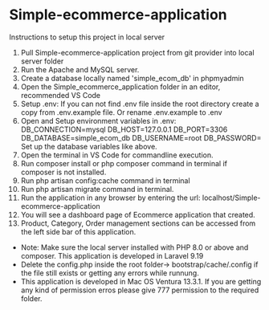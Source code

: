 # Simple-ecommerce-application

Instructions to setup this project in local server

1. Pull Simple-ecommerce-application project from git provider into local server folder
2. Run the Apache and MySQL server.
3. Create a database locally named 'simple_ecom_db' in phpmyadmin
4. Open the Simple_ecommerce_application folder in an editor, recommended VS Code
5. Setup .env: If you can not find .env file inside the root directory create a copy from .env.example file. Or rename .env.example to .env
6. Open and Setup environment variables in .env: 
    DB_CONNECTION=mysql
    DB_HOST=127.0.0.1
    DB_PORT=3306
    DB_DATABASE=simple_ecom_db
    DB_USERNAME=root
    DB_PASSWORD=
Set up the database variables like above.
7. Open the terminal in VS Code for commandline execution.
8. Run composer install or php composer command in terminal if composer is not installed.
9. Run php artisan config:cache command in terminal
10. Run php artisan migrate command in terminal.
11. Run the application in any browser by entering the url: localhost/Simple-ecommerce-application
12. You will see a dashboard page of Ecommerce application that created.
13. Product, Category, Order management sections can be accessed from the left side bar of this application.

* Note: Make sure the local server installed with PHP 8.0 or above and composer. This application is developed in Laravel 9.19
* Delete the config.php inside the root folder-> bootstrap/cache/.config if the file still exists or getting any errors while runnung. 
* This application is developed in Mac OS Ventura 13.3.1. If you are getting any kind of permission erros please give 777 permission to the required folder.